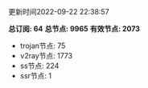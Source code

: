 更新时间2022-09-22 22:38:57

**总订阅: 64**
**总节点: 9965**
**有效节点: 2073**
- trojan节点: 75
- v2ray节点: 1773
- ss节点: 224
- ssr节点: 1
